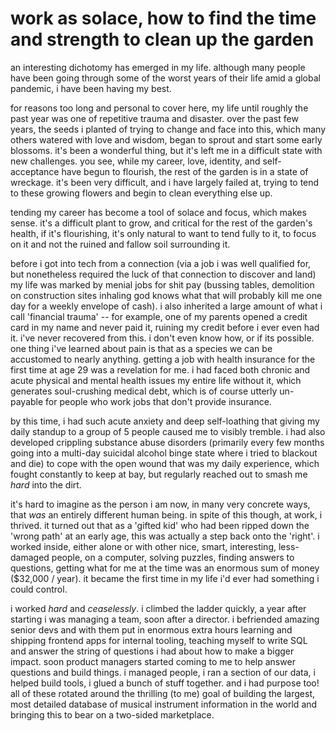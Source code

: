 # work as solace, how to find the time and strength to clean up the garden
an interesting dichotomy has emerged in my life. although many people have been going through some of the worst years of their life amid a global pandemic, i have been having my best.

for reasons too long and personal to cover here, my life until roughly the past year was one of repetitive trauma and disaster.   over the past few years, the seeds i planted of trying to change and face into this, which many others watered with love and wisdom, began to sprout and start some early blossoms. it's been a wonderful thing, but it's left me in a difficult state with new challenges. you see, while my career, love, identity, and self-acceptance have begun to flourish, the rest of the garden is in a state of wreckage. it's been very difficult, and i have largely failed at, trying to tend to these growing flowers and begin to clean everything else up. 

tending my career has become a tool of solace and focus, which makes sense. it's a difficult plant to grow, and critical for the rest of the garden's health, if it's flourishing, it's only natural to want to tend fully to it, to focus on it and not the ruined and fallow soil surrounding it. 

before i got into tech from a connection (via a job i was well qualified for, but nonetheless required the luck of that connection to discover and land) my life was marked by menial jobs for shit pay (bussing tables, demolition on construction sites inhaling god knows what that will probably kill me one day for a weekly envelope of cash). i also inherited a large amount of what i call 'financial trauma' -- for example, one of my parents opened a credit card in my name and never paid it, ruining my credit before i ever even had it. i've never recovered from this. i don't even know how, or if its possible. one thing i've learned about pain is that as a species we can be accustomed to nearly anything. getting a job with health insurance for the first time at age 29 was a revelation for me. i had faced both chronic and acute physical and mental health issues my entire life without it, which generates soul-crushing medical debt, which is of course utterly un-payable for people who work jobs that don't provide insurance. 

by this time, i had such acute anxiety and deep self-loathing that giving my daily standup to a group of 5 people caused me to visibly tremble. i had also developed crippling substance abuse disorders (primarily every few months going into a multi-day suicidal alcohol binge state where i tried to blackout and die) to cope with the open wound that was my daily experience, which fought constantly to keep at bay, but regularly reached out to smash me _hard_ into the dirt. 

it's hard to imagine as the person i am now, in many very concrete ways, that _was_ an entirely different human being. in spite of this though, at work, i thrived. it turned out that as a 'gifted kid' who had been ripped down the 'wrong path' at an early age, this was actually a step back onto the 'right'. i worked inside, either alone or with other nice, smart, interesting, less-damaged people, on a computer, solving puzzles, finding answers to questions, getting what for me at the time was an enormous sum of money ($32,000 / year). it became the first time in my life i'd ever had something i could control. 

i worked _hard_ and _ceaselessly_. i climbed the ladder quickly, a year after starting i was managing a team, soon after a director. i befriended amazing senior devs and with them put in enormous extra hours learning and shipping frontend apps for internal tooling, teaching myself to write SQL and answer the string of questions i had about how to make a bigger impact. soon product managers started coming to me to help answer questions and build things. i managed people, i ran a section of our data, i helped build tools, i glued a bunch of stuff together. and i had purpose too! all of these rotated around the thrilling (to me) goal of building the largest, most detailed database of musical instrument information in the world and bringing this to bear on a two-sided marketplace.
